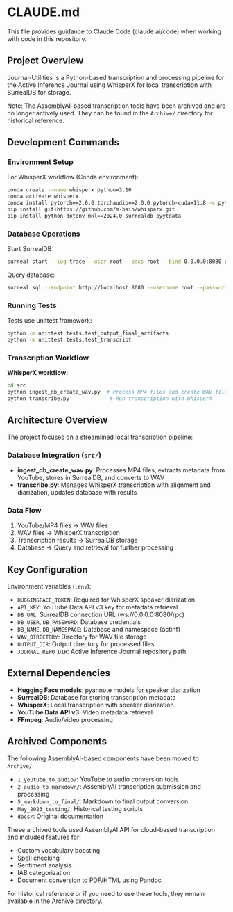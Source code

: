 # CLAUDE.md

This file provides guidance to Claude Code (claude.ai/code) when working with code in this repository.

## Project Overview

Journal-Utilities is a Python-based transcription and processing pipeline for the Active Inference Journal using WhisperX for local transcription with SurrealDB for storage.

Note: The AssemblyAI-based transcription tools have been archived and are no longer actively used. They can be found in the `Archive/` directory for historical reference.

## Development Commands

### Environment Setup

For WhisperX workflow (Conda environment):
```bash
conda create --name whisperx python=3.10
conda activate whisperx
conda install pytorch==2.0.0 torchaudio==2.0.0 pytorch-cuda=11.8 -c pytorch -c nvidia
pip install git+https://github.com/m-bain/whisperx.git
pip install python-dotenv mkl==2024.0 surrealdb pyytdata
```

### Database Operations

Start SurrealDB:
```bash
surreal start --log trace --user root --pass root --bind 0.0.0.0:8080 rocksdb:///mnt/md0/projects/Journal-Utilities/data/database
```

Query database:
```bash
surreal sql --endpoint http://localhost:8080 --username root --password root --namespace actinf --database actinf
```

### Running Tests

Tests use unittest framework:
```bash
python -m unittest tests.test_output_final_artifacts
python -m unittest tests.test_transcript
```

### Transcription Workflow

**WhisperX workflow:**
```bash
cd src
python ingest_db_create_wav.py  # Process MP4 files and create WAV files
python transcribe.py             # Run transcription with WhisperX
```

## Architecture Overview

The project focuses on a streamlined local transcription pipeline:

### Database Integration (`src/`)
- **ingest_db_create_wav.py**: Processes MP4 files, extracts metadata from YouTube, stores in SurrealDB, and converts to WAV
- **transcribe.py**: Manages WhisperX transcription with alignment and diarization, updates database with results

### Data Flow
1. YouTube/MP4 files → WAV files
2. WAV files → WhisperX transcription
3. Transcription results → SurrealDB storage
4. Database → Query and retrieval for further processing

## Key Configuration

Environment variables (`.env`):
- `HUGGINGFACE_TOKEN`: Required for WhisperX speaker diarization
- `API_KEY`: YouTube Data API v3 key for metadata retrieval
- `DB_URL`: SurrealDB connection URL (ws://0.0.0.0:8080/rpc)
- `DB_USER`, `DB_PASSWORD`: Database credentials
- `DB_NAME`, `DB_NAMESPACE`: Database and namespace (actinf)
- `WAV_DIRECTORY`: Directory for WAV file storage
- `OUTPUT_DIR`: Output directory for processed files
- `JOURNAL_REPO_DIR`: Active Inference Journal repository path

## External Dependencies

- **Hugging Face models**: pyannote models for speaker diarization
- **SurrealDB**: Database for storing transcription metadata
- **WhisperX**: Local transcription with speaker diarization
- **YouTube Data API v3**: Video metadata retrieval
- **FFmpeg**: Audio/video processing

## Archived Components

The following AssemblyAI-based components have been moved to `Archive/`:
- `1_youtube_to_audio/`: YouTube to audio conversion tools
- `2_audio_to_markdown/`: AssemblyAI transcription submission and processing
- `5_markdown_to_final/`: Markdown to final output conversion
- `May_2023_testing/`: Historical testing scripts
- `docs/`: Original documentation

These archived tools used AssemblyAI API for cloud-based transcription and included features for:
- Custom vocabulary boosting
- Spell checking
- Sentiment analysis
- IAB categorization
- Document conversion to PDF/HTML using Pandoc

For historical reference or if you need to use these tools, they remain available in the Archive directory.